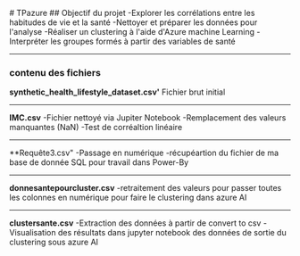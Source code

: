 #   T P a z u r e 
  ## Objectif du projet 
-Explorer les corrélations entre les habitudes de vie et la santé
-Nettoyer et préparer les données pour l'analyse
-Réaliser un clustering à l'aide d'Azure machine Learning
-Interpréter les groupes formés à partir des variables de santé

---

### contenu des fichiers 
 **synthetic_health_lifestyle_dataset.csv'**
Fichier brut initial

---

**IMC.csv**
-Fichier nettoyé via Jupiter Notebook
-Remplacement des valeurs manquantes (NaN)
-Test de corréaltion linéaire

---

**Requête3.csv"
-Passage en numérique
-récupéartion du fichier de ma base de donnée SQL pour travail dans Power-By

---

**donnesantepourcluster.csv**
-retraitement des valeurs pour passer toutes les colonnes en numérique pour faire le clustering dans azure AI 

---

**clustersante.csv**
-Extraction des données à partir de convert to csv
-Visualisation des résultats dans jupyter notebook des données de sortie du clustering sous azure AI
